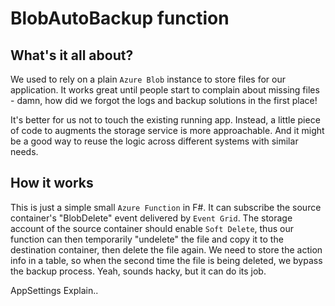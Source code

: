 # BlobAutoBackup function

## What's it all about?

We used to rely on a plain `Azure Blob` instance to store files for our application. It works great until people start to complain about missing files - damn, how did we forgot the logs and backup solutions in the first place!

It's better for us not to touch the existing running app. Instead, a little piece of code to augments the storage service is more approachable. And it might be a good way to reuse the logic across different systems with similar needs.

## How it works

This is just a simple small `Azure Function` in F#. It can subscribe the source container's "BlobDelete" event delivered by `Event Grid`. The storage account of the source container should enable `Soft Delete`, thus our function can then temporarily "undelete" the file and copy it to the destination container, then delete the file again. We need to store the action info in a table, so when the second time the file is being deleted, we bypass the backup process. Yeah, sounds hacky, but it can do its job.

<TODO> AppSettings Explain..


